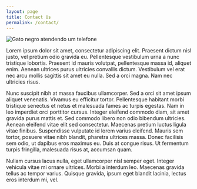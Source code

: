 ```yaml
---
layout: page
title: Contact Us
permalink: /contact/
---
```


![Gato negro atendendo um telefone](https://www.catsaid.ie/wp-content/uploads/2013/04/Cat_with_Phone.jpg)

Lorem ipsum dolor sit amet, consectetur adipiscing elit. Praesent dictum nisl justo, vel pretium odio gravida eu. Pellentesque vestibulum urna a nunc tristique lobortis. Praesent id mauris volutpat, pellentesque massa id, aliquet enim. Aenean ultrices purus ultricies convallis dictum. Vestibulum vel erat nec arcu mollis sagittis sit amet eu nulla. Sed a orci magna. Nam nec ultricies risus.

Nunc suscipit nibh at massa faucibus ullamcorper. Sed a orci sit amet ipsum aliquet venenatis. Vivamus eu efficitur tortor. Pellentesque habitant morbi tristique senectus et netus et malesuada fames ac turpis egestas. Nam in leo imperdiet orci porttitor cursus. Integer eleifend commodo diam, sit amet gravida purus mattis et. Sed commodo libero non odio bibendum ultricies. Aenean eleifend vitae elit sed consectetur. Maecenas pretium luctus ligula vitae finibus. Suspendisse vulputate id lorem varius eleifend. Mauris sem tortor, posuere vitae nibh blandit, pharetra ultrices massa. Donec facilisis sem odio, ut dapibus eros maximus eu. Duis at congue risus. Ut fermentum turpis fringilla, malesuada risus at, accumsan quam.

Nullam cursus lacus nulla, eget ullamcorper nisl semper eget. Integer vehicula vitae mi ornare ultrices. Morbi a interdum leo. Maecenas gravida tellus ac tempor varius. Quisque gravida, ipsum eget blandit lacinia, lectus eros interdum mi, vel.